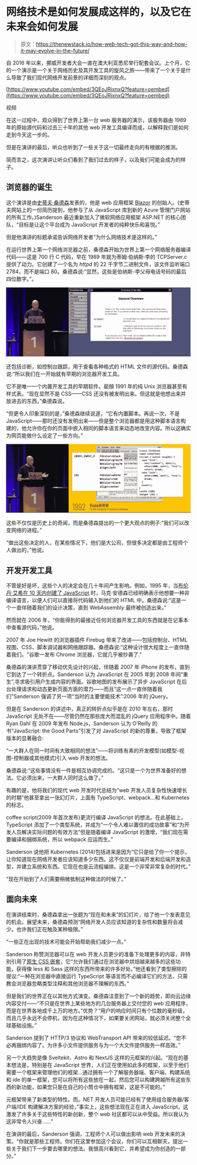# 网络技术是如何发展成这样的，以及它在未来会如何发展

> 原文：<https://thenewstack.io/how-web-tech-got-this-way-and-how-it-may-evolve-in-the-future/>

自 2016 年以来，挪威开发者大会一直在澳大利亚悉尼举行配套会议。上个月，它的一个演示是一个关于网络历史及其开发工具的旋风之旅——带来了一个关于是什么导致了我们现代网络开发前景的详细而深刻的观点。

[https://www.youtube.com/embed/3QEoJRjxnxQ?feature=oembed](https://www.youtube.com/embed/3QEoJRjxnxQ?feature=oembed)

视频

在这一过程中，观众得到了世界上第一台 web 服务器的演示，该服务器由 1989 年的原始源代码和过去三十年的其他 web 开发工具编译而成，以解释我们是如何走到今天这一步的。

但是在演讲的最后，听众也听到了一些关于这一切最终走向的有根据的推测。

简而言之，这次演讲让听众们看到了我们过去的样子，以及我们可能会成为的样子。

## 浏览器的诞生

这个演讲是由[史蒂夫·桑德森](http://blog.stevensanderson.com/)发表的，他是 web 应用框架 [Blazor](https://en.wikipedia.org/wiki/Blazor) 的创始人。(史蒂夫网站上的一份简历提到，他参与了从 JavaScript 库到新的 Azure 管理门户网站的所有工作。)Sanderson 最近重新加入了微软网络应用框架 ASP.NET 的核心团队，“目标是让这个平台成为 JavaScript 开发者的纯粹快乐和喜悦。”

但是他演讲的标题承诺告诉网络开发者“为什么网络技术是这样的。”

在运行世界上第一个网络浏览器之前，桑德森开始为世界上第一个网络服务器编译代码——这是 700 行 C 代码，早在 1989 年就为蒂姆·伯纳斯·李的 TCPServer.c 提供了动力。它创建了一个名为 *httpd* 的 22 千字节二进制文件，该文件监听端口 2784，而不是端口 80。桑德森说:“显然，这些是伯纳斯-李父母电话号码的最后四位数字。”。

![Steven Sanderson shows first browser (on NeXTSTEP) - screenshot from Why Web Tech Is Like It Is (Talk at Sydney NDC 2022)](img/20a09d8a281fcb6bd9945584d9b1cf8d.png)

还包括诊断，如控制台跟踪，用于查看各种格式的 HTML 文件的源代码。桑德森说:“所以我们在一开始就有早期的浏览器开发工具。

它不是唯一一个内置开发工具的早期软件。裴頠 1991 年的纯 Unix 浏览器甚至有样式表。“现在显然不是 CSS——CSS 还没有被发明出来。但这就是他想出来并放进去的东西，”桑德森说。

“但更令人印象深刻的是，”桑德森继续说道，“它有内置脚本。再说一次，不是 JavaScript——那时还没有发明出来——但是整个浏览器都是用这种脚本语言构建的，他允许你在你的页面中嵌入相同的脚本语言来动态地改变内容。所以这确实为网页能做什么设定了一些方向。”

![Scripting and style sheets in ViolaWWW browser by Pei Wei - demo by Steven Sanderson - Why Web Tech Is Like It Is (Talk at Sydney NDC 2022](img/de88e62fb3fc779e8dfc3e48a205b6ee.png)

这些不仅仅是历史上的奇闻，而是桑德森提出的一个更大观点的例子:“我们可以改变网络的进程。”

“做出这些决定的人，在某些情况下，他们是大公司，但很多决定都是由工程师个人做出的，”他说。

## 开发开发工具

不管是好是坏，这些个人的决定会在几十年间产生影响。例如，1995 年，当[布伦丹·艾希在 10 天内创建了 JavaScript](https://webdevelopmenthistory.com/1995-the-birth-of-javascript/) 时，马克·安德森已经明确表示他想要一种非编译语言，以便人们可以直接将代码输入到他们的 HTML 中。桑德森说:“这是一个一直伴随着我们的设计决策，直到 WebAssembly 最终被创造出来。”

然而就在 2006 年，“你能得到的最接近任何浏览器开发工具的东西就是在记事本中查看源代码，”他说。

2007 年 Joe Hewitt 的浏览器插件 Firebug 带来了改进——包括控制台、HTML 视图、CSS、脚本调试器和网络跟踪器。桑德森说:“这种设计很大程度上一直伴随着我们。"谷歌一发布 Chrome 浏览器，它就几乎被抄袭了."

桑德森的演讲贯穿了移动优先设计的兴起，伴随着 2007 年 iPhone 的发布，直到它到达了一个转折点。Sanderson 认为 JavaScript 在 2005 年到 2008 年间“重生”,寻求吸引用户生成内容的界面。谷歌地图的发布展示了异步 JavaScript 在后台处理请求和动态更新页面方面的潜力——而且“这一点一直伴随着我们”Sanderson 强调了另一项“当时的主要使能技术”:2006 年的 jQuery。

但是在 Sanderson 的讲述中，真正的转折点似乎是在 2010 年左右，那时 JavaScript 无处不在——尽管仍然在那些庞大而混乱的 jQuery 应用程序中。随着 Ryan Dahl 在 2009 年发布 Node.js，Sanderson 认为 O'Reilly 的书“JavaScript: the Good Parts”引发了对 JavaScript 的新的尊重，导致了框架版本的显著融合:

“一大群人在同一时间有大致相同的想法”——将训练有素的开发模型(如模型-视图-控制器或其他模式)引入 web 开发的想法。

桑德森说:“这些事情没有一件是相互协调完成的。“这只是一个为世界准备好的想法。它必须出来，一大群人同时这么做了。”

有趣的是，他将我们的现代 web 开发时代总结为“web 开发人员复杂性快速增长的时期”他甚至拿出一张幻灯片，上面有 TypeScript、webpack…和 Kubernetes 的标志。

coffee script(2009 年首次发布)更流行编译 JavaScript 的想法。在此基础上，TypeScript 添加了一个类型系统，并成为“一个令人难以置信的成功故事”和“为开发人员解决实际问题的有效方法”但是随着编译 JavaScript 的激增，“我们现在需要编译和捆绑系统，所以 webpack 应运而生。”

Sanderson 说他把 Kubernetes (2014)包括进来是因为“它只是给了你一个提示，让你知道现在网络开发者应该知道多少东西。这不仅仅是前端开发和后端开发和造型，并建立系统和东西。它现在也是云流程编排。这是一个非常非常复杂的时代。”

“现在开始到了人们需要稍微抵制这种做法的时候了。”

## 面向未来

在演讲结束时，桑德森拿出一张题为“现在和未来”的幻灯片，给了他一个发表意见的机会。展望未来，桑德森预测“网络开发人员应该知道的复杂性和数量将会减少。也许我们正在触及某种极限。”

“一些正在出现的技术可能会开始帮助我们减少一点。”

Sanderson 称赞浏览器可以在 web 开发人员更少的准备下处理更多的内容，并特别引用了[原生 CSS 嵌套](https://blog.logrocket.com/native-css-nesting/)，它“允许我们通过在浏览器中烘焙越来越多的这些功能，获得像 less 和 Sass 这样的东西所带来的许多好处。”他还看到了类型擦除的提议:“一种在浏览器中直接运行 TypeScript 等语言而不必编译它们的方法，只需教会浏览器忽略类型注释和其他浏览器不理解的东西。”

但是我们的世界正在以其他方式演变。桑德森注意到了一个新的趋势，即向云边缘内容交付——“不只是在世界上某些地方的几台服务器上交付您的 web 应用程序，而是在世界各地成千上万的地方。”优势？“用户的响应时间只有个位数的毫秒级，而且几乎永远不会停机，因为在这种情况下，如果要关闭网站，就必须关闭整个全球基础设施。”

Sanderson 提到了 HTTP/3 协议和 WebTransport API 带来的较低延迟。“您不必再捆绑内容了。为许多小文件提供服务与为一个大文件提供服务一样高效。”

另一个大趋势是像 Sveltekit、Astro 和 NextJS 这样的元框架的兴起。“现在的基本想法是，特别是在 JavaScript 世界，人们正在使用如此多的框架，以至于他们需要一个框架来管理他们的框架…通过拥有一个了解服务器端、客户端、构建系统和 ide 的单一框架，您可以将所有这些放在一起，然后您可以构建跨越所有这些东西的新功能，如果您只是在自己的小筒仓中拥有框架，这是不可能的。”

元框架带来了新类型的特性。而。NET 开发人员可能已经有了使用组合服务器/客户端/IDE 构建解决方案的经验，”事实上，这些想法现在正在进入 JavaScript，这激发了许多关于这些特性的新创新，整个 web 社区都可以从中受益。所以我认为这非常令人兴奋……”

在演讲的最后，Sanderson 强调，工程师个人可以做出影响 web 开发未来的决策。“你就是那些工程师。你们在这里参加这个会议，你们可以互相聊天，提出一些关于我们下一步要去哪里的想法。我很高兴看到它，并希望成为你创造的一部分。”

<svg xmlns:xlink="http://www.w3.org/1999/xlink" viewBox="0 0 68 31" version="1.1"><title>Group</title> <desc>Created with Sketch.</desc></svg>